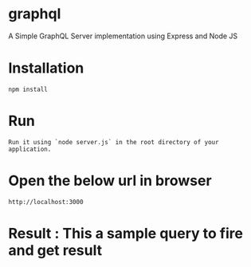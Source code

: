 # graphql
A Simple GraphQL Server implementation using Express and Node JS

# Installation
``` 
npm install
```
# Run
```
Run it using `node server.js` in the root directory of your application.
```
# Open the below url in browser
```
http://localhost:3000
```

# Result : This a sample query to fire and get result
```

```
